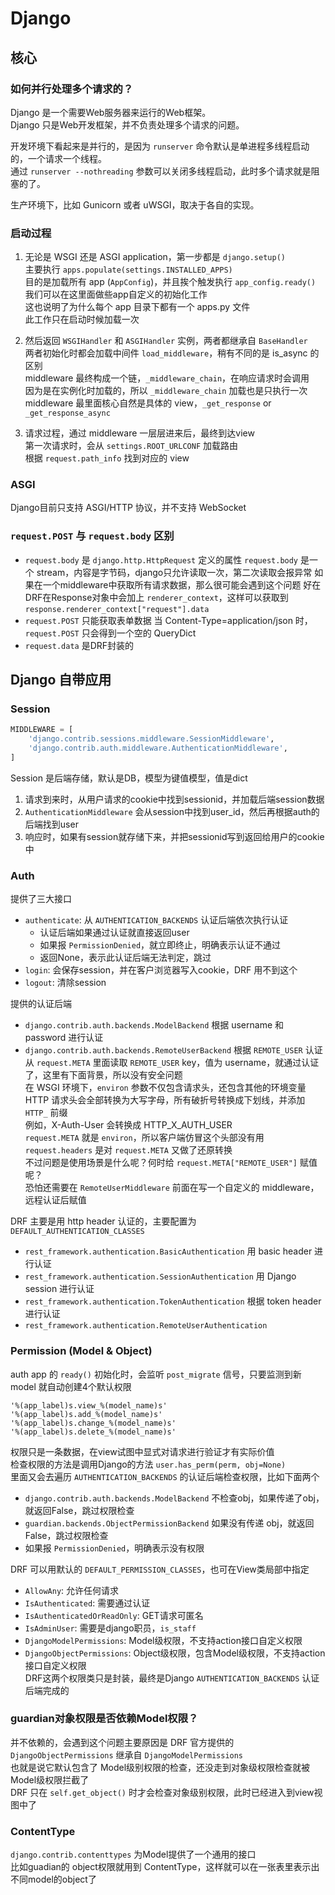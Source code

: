 # Django

## 核心

### 如何并行处理多个请求的？

Django 是一个需要Web服务器来运行的Web框架。  
Django 只是Web开发框架，并不负责处理多个请求的问题。

开发环境下看起来是并行的，是因为 `runserver` 命令默认是单进程多线程启动的，一个请求一个线程。  
通过 `runserver --nothreading` 参数可以关闭多线程启动，此时多个请求就是阻塞的了。

生产环境下，比如 Gunicorn 或者 uWSGI，取决于各自的实现。

### 启动过程

1. 无论是 WSGI 还是 ASGI application，第一步都是 `django.setup()`  
    主要执行 `apps.populate(settings.INSTALLED_APPS)`  
    目的是加载所有 app (`AppConfig`)，并且挨个触发执行 `app_config.ready()`  
    我们可以在这里面做些app自定义的初始化工作  
    这也说明了为什么每个 app 目录下都有一个 apps.py 文件  
    此工作只在启动时候加载一次

2. 然后返回 `WSGIHandler` 和 `ASGIHandler` 实例，两者都继承自 `BaseHandler`  
    两者初始化时都会加载中间件 `load_middleware`，稍有不同的是 is_async 的区别  
    middleware 最终构成一个链，`_middleware_chain`，在响应请求时会调用  
    因为是在实例化时加载的，所以 `_middleware_chain` 加载也是只执行一次  
    middleware 最里面核心自然是具体的 view，`_get_response` or `_get_response_async`

3. 请求过程，通过 middleware 一层层进来后，最终到达view  
    第一次请求时，会从 `settings.ROOT_URLCONF` 加载路由  
    根据 `request.path_info` 找到对应的 view

### ASGI

Django目前只支持 ASGI/HTTP 协议，并不支持 WebSocket

### `request.POST` 与 `request.body` 区别

- `request.body` 是 `django.http.HttpRequest` 定义的属性
    `request.body` 是一个 stream，内容是字节码，django只允许读取一次，第二次读取会报异常
    如果在一个middleware中获取所有请求数据，那么很可能会遇到这个问题
    好在DRF在Response对象中会加上 `renderer_context`，这样可以获取到
    `response.renderer_context["request"].data`
- `request.POST` 只能获取表单数据
    当 Content-Type=application/json 时，`request.POST` 只会得到一个空的 QueryDict
- `request.data` 是DRF封装的

## Django 自带应用

### Session

```python
MIDDLEWARE = [
    'django.contrib.sessions.middleware.SessionMiddleware',
    'django.contrib.auth.middleware.AuthenticationMiddleware',
]
```

Session 是后端存储，默认是DB，模型为键值模型，值是dict
1. 请求到来时，从用户请求的cookie中找到sessionid，并加载后端session数据
2. `AuthenticationMiddleware` 会从session中找到user_id，然后再根据auth的后端找到user
3. 响应时，如果有session就存储下来，并把sessionid写到返回给用户的cookie中

### Auth

提供了三大接口
- `authenticate`: 从 `AUTHENTICATION_BACKENDS` 认证后端依次执行认证
  - 认证后端如果通过认证就直接返回user
  - 如果报 `PermissionDenied`，就立即终止，明确表示认证不通过
  - 返回None，表示此认证后端无法判定，跳过
- `login`: 会保存session，并在客户浏览器写入cookie，DRF 用不到这个
- `logout`: 清除session

提供的认证后端
- `django.contrib.auth.backends.ModelBackend` 根据 username 和 password 进行认证
- `django.contrib.auth.backends.RemoteUserBackend` 根据 `REMOTE_USER` 认证  
    从 `request.META` 里面读取 `REMOTE_USER` key，值为 username，就通过认证了，这里有下面背景，所以没有安全问题  
    在 WSGI 环境下，`environ` 参数不仅包含请求头，还包含其他的环境变量  
    HTTP 请求头会全部转换为大写字母，所有破折号转换成下划线，并添加 `HTTP_` 前缀  
    例如，X-Auth-User 会转换成 HTTP_X_AUTH_USER  
    `request.META` 就是 `environ`，所以客户端仿冒这个头部没有用  
    `request.headers` 是对 `request.META` 又做了还原转换  
    不过问题是使用场景是什么呢？何时给 `request.META["REMOTE_USER"]` 赋值呢？  
    恐怕还需要在 `RemoteUserMiddleware` 前面在写一个自定义的 middleware，远程认证后赋值

DRF 主要是用 http header 认证的，主要配置为 `DEFAULT_AUTHENTICATION_CLASSES`
- `rest_framework.authentication.BasicAuthentication` 用 basic header 进行认证
- `rest_framework.authentication.SessionAuthentication` 用 Django session 进行认证
- `rest_framework.authentication.TokenAuthentication` 根据 token header进行认证
- `rest_framework.authentication.RemoteUserAuthentication`

### Permission (Model & Object)

auth app 的 `ready()` 初始化时，会监听 `post_migrate` 信号，只要监测到新 model 就自动创建4个默认权限
```
'%(app_label)s.view_%(model_name)s'
'%(app_label)s.add_%(model_name)s'
'%(app_label)s.change_%(model_name)s'
'%(app_label)s.delete_%(model_name)s'
```

权限只是一条数据，在view试图中显式对请求进行验证才有实际价值  
检查权限的方法是调用Django的方法 `user.has_perm(perm, obj=None)`  
里面又会去遍历 `AUTHENTICATION_BACKENDS` 的认证后端检查权限，比如下面两个
- `django.contrib.auth.backends.ModelBackend` 不检查obj，如果传递了obj，就返回False，跳过权限检查
- `guardian.backends.ObjectPermissionBackend` 如果没有传递 obj，就返回False，跳过权限检查
- 如果报 `PermissionDenied`，明确表示没有权限

DRF 可以用默认的 `DEFAULT_PERMISSION_CLASSES`，也可在View类局部中指定
- `AllowAny`: 允许任何请求
- `IsAuthenticated`: 需要通过认证
- `IsAuthenticatedOrReadOnly`: GET请求可匿名
- `IsAdminUser`: 需要是django职员，`is_staff`
- `DjangoModelPermissions`: Model级权限，不支持action接口自定义权限
- `DjangoObjectPermissions`: Object级权限，包含Model级权限，不支持action接口自定义权限  
  DRF这两个权限类只是封装，最终是Django `AUTHENTICATION_BACKENDS` 认证后端完成的

### guardian对象权限是否依赖Model权限？

并不依赖的，会遇到这个问题主要原因是 DRF 官方提供的 `DjangoObjectPermissions` 继承自 `DjangoModelPermissions`  
也就是说它默认包含了 Model级别权限的检查，还没走到对象级权限检查就被Model级权限拦截了  
DRF 只在 `self.get_object()` 时才会检查对象级别权限，此时已经进入到view视图中了  

### ContentType

`django.contrib.contenttypes` 为Model提供了一个通用的接口  
比如guadian的 object权限就用到 ContentType，这样就可以在一张表里表示出不同model的object了
